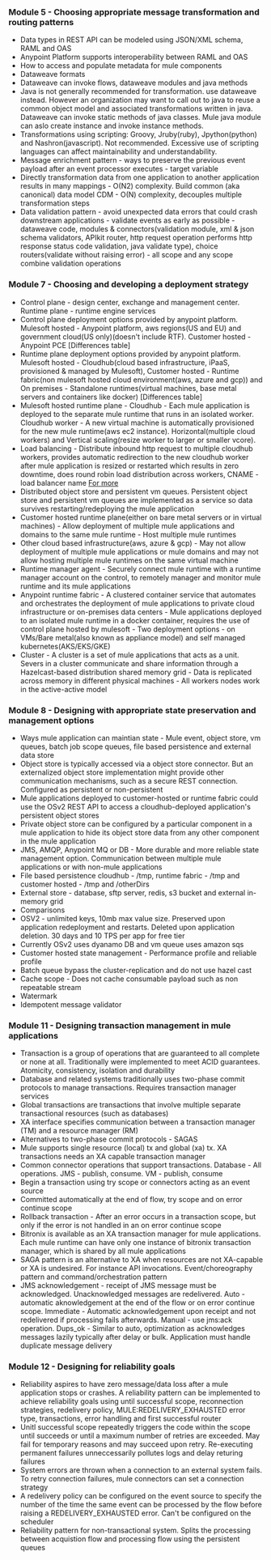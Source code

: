 ### Module 5 - Choosing appropriate message transformation and routing patterns
 - Data types in REST API can be modeled using JSON/XML schema, RAML and OAS
 - Anypoint Platform supports interoperability between RAML and OAS
 - How to access and populate metadata for mule components
 - Dataweave formats
 - Dataweave can invoke flows, dataweave modules and java methods
 - Java is not generally recommended for transformation. use dataweave instead. However an organization may want to call out to java to reuse a common object model and associated transformations written in java. Dataweave can invoke static methods of java classes. Mule java module can aslo create instance and invoke instance methods.
 - Transformations using scripting: Groovy, Jruby(ruby), Jpython(python) and Nashron(javascript). Not recommended. Excessive use of scripting languages can affect maintainability and understandability.
 - Message enrichment pattern - ways to preserve the previous event payload after an event processor executes - target variable
 - Directly transformation data from one application to another application results in many mappings - O(N2) complexity. Build common (aka canonical) data model CDM - O(N) complexity, decouples multiple transformation steps
 - Data validation pattern - avoid unexpected data errors that could crash downstream applications - validate events as early as possible - dataweave code, modules & connectors(validation module, xml & json schema validators, APIkit router, http request operation performs http response status code validation, java validate type), choice routers(validate without raising error) - all scope and any scope combine validation operations

### Module 7 - Choosing and developing a deployment strategy
 - Control plane - design center, exchange and management center. Runtime plane - runtime engine services
 - Control plane deployment options provided by anypoint platform. Mulesoft hosted - Anypoint platform, aws regions(US and EU) and government cloud(US only)(doesn't include RTF). Customer hosted - Anypoint PCE [Differences table]
 - Runtime plane deployment options provided by anypoint platform. Mulesoft hosted - Cloudhub(cloud based infrastructure, iPaaS, provisioned & managed by Mulesoft), Customer hosted - Runtime fabric(non mulesoft hosted cloud environment(aws, azure and gcp)) and On premises - Standalone runtimes(virtual machines, base metal servers and containers like docker) [Differences table]
 - Mulesoft hosted runtime plane - Cloudhub - Each mule application is deployed to the separate mule runtime that runs in an isolated worker. Cloudhub worker - A new virtual machine is automatically provisioned for the new mule runtime(aws ec2 instance). Horizontal(multiple cloud workers) and Vertical scaling(resize worker to larger or smaller vcore).
 - Load balancing - Distribute inbound http request to multiple cloudhub workers, provides automatic redirection to the new cloudhub worker after mule application is resized or restarted which results in zero downtime, does round robin load distribution across workers, CNAME - load balancer name [For more](https://docs.mulesoft.com/runtime-manager/cloudhub-networking-guide)
 - Distributed object store and persistent vm queues. Persistent object store and persistent vm queues are implemented as a service so data survives restarting/redeploying the mule application
 - Customer hosted runtime plane(either on bare metal servers or in virtual machines) - Allow deployment of multiple mule applications and domains to the same mule runtime - Host multiple mule runtimes
 - Other cloud based infrastructure(aws, azure & gcp) - May not allow deployment of multiple mule applications or mule domains and may not allow hosting multiple mule runtimes on the same virtual machine
 - Runtime manager agent - Securely connect mule runtime with a runtime manager account on the control, to remotely manager and monitor mule runtime and its mule applications
 - Anypoint runtime fabric - A clustered container service that automates and orchestrates the deployment of mule applications to private cloud infrastructure or on-premises data centers - Mule applications deployed to an isolated mule runtime in a docker container, requires the use of control plane hosted by mulesoft - Two deployment options - on VMs/Bare metal(also known as appliance model) and self managed kubernetes(AKS/EKS/GKE)
 - Cluster - A cluster is a set of mule applications that acts as a unit. Severs in a cluster communicate and share information through a Hazelcast-based distribution shared memory grid - Data is replicated across memory in different physical machines - All workers nodes work in the active-active model

### Module 8 - Designing with appropriate state preservation and management options
 - Ways mule application can maintian state - Mule event, object store, vm queues, batch job scope queues, file based persistence and external data store
 - Object store is typically accessed via a object store connector. But an externalized object store implementation might provide other communication mechanisms, such as a secure REST connection. Configured as persistent or non-persistent
 - Mule applications deployed to customer-hosted or runtime fabric could use the OSv2 REST API to access a cloudhub-deployed application's persistent object stores
 - Private object store can be configured by a particular component in a mule application to hide its object store data from any other component in the mule application
 - JMS, AMQP, Anypoint MQ or DB - More durable and more reliable state management option. Communication between multiple mule applications or with non-mule applications
 -  File based persistence cloudhub - /tmp, runtime fabric - /tmp and customer hosted - /tmp and /otherDirs
 -  External store - database, sftp server, redis, s3 bucket and external in-memory grid
 -  Comparisons
 -  OSV2 - unlimited keys, 10mb max value size. Preserved upon application redeployment and restarts. Deleted upon application deletion. 30 days and 10 TPS per app for free tier
 -  Currently OSv2 uses dyanamo DB and vm queue uses amazon sqs
 -  Customer hosted state management - Performance profile and reliable profile
 -  Batch queue bypass the cluster-replication and do not use hazel cast
 -  Cache scope - Does not cache consumable payload such as non repeatable stream
 -  Watermark
 -  Idempotent message validator

### Module 11 - Designing transaction management in mule applications
 - Transaction is a group of operations that are guaranteed to all complete or none at all. Traditionally were implemented to meet ACID guarantees. Atomicity, consistency, isolation and durability
 - Database and related systems traditionally uses two-phase commit protocols to manage transactions. Requires transaction manager services
 - Global transactions are transactions that involve multiple separate transactional resources (such as databases)
 - XA interface specifies communication between a transaction manager (TM) and a resource manager (RM)
 - Alternatives to two-phase commit protocols - SAGAS
 - Mule supports single resource (local) tx and global (xa) tx. XA transactions needs an XA capable transaction manager
 - Common connector operations that support transactions. Database - All operations. JMS - publish, consume. VM - publish, consume
 - Begin a transaction using try scope or connectors acting as an event source
 - Committed automatically at the end of flow, try scope and on error continue scope
 - Rollback transaction - After an error occurs in a transaction scope, but only if the error is not handled in an on error continue scope
 - Bitronix is available as an XA transaction manager for mule applications. Each mule runtime can have only one instance of bitronix transaction manager, which is shared by all mule applications
 - SAGA pattern is an alternative to XA when resources are not XA-capable or XA is undesired. For instance API invocations. Event/choreography pattern and command/orchestration pattern
 - JMS acknowledgement - receipt of JMS message must be acknowledged. Unacknowledged messages are redelivered. Auto - automatic aknowledgement at the end of the flow or on error continue scope. Immediate - Automatic acknowledgement upon receipt and not redelivered if processing fails afterwards. Manual - use jms:ack operation. Dups_ok - Similar to auto, optimization as acknowledges messages lazily typically after delay or bulk. Application must handle duplicate message delivery

### Module 12 - Designing for reliability goals
 - Reliability aspires to have zero message/data loss after a mule application stops or crashes. A reliability pattern can be implemented to achieve reliability goals using until successful scope, reconnection strategies, redelivery policy, MULE:REDELIVERY_EXHAUSTED error type, transactions, error handling and first successful router
 - Unitl successful scope repeatedly triggers the code within the scope until succeeds or until a maximum number of retries are exceeded. May fail for temporary reasons and may succeed upon retry. Re-executing permanent failures unneccessarily pollutes logs and delay returing failures
 - System errors are thrown when a connection to an external system fails. To retry connection failures, mule connectors can set a connection strategy
 - A redelivery policy can be configured on the event source to specify the number of the time the same event can be processed by the flow before raising a REDELIVERY_EXHAUSTED error. Can't be configured on the scheduler
 - Reliability pattern for non-transactional system. Splits the processing between acquistion flow and processing flow using the persistent queues
